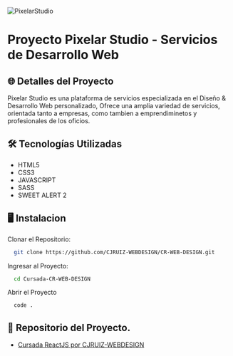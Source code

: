 ![PixelarStudio](https://raw.githubusercontent.com/CJRUIZ-WEBDESIGN/CR-WEB-DESIGN/e2da5addd4a485e4719053787ffd0e9425af60fa/images/StudioPix.png)

# Proyecto Pixelar Studio - Servicios de Desarrollo Web 

## 🌐 Detalles del Proyecto

Pixelar Studio es una plataforma de servicios especializada en el Diseño & Desarrollo Web personalizado, Ofrece una amplia variedad de servicios, orientada tanto a empresas, como tambien a emprendiminetos y profesionales de los oficios.

## 🛠 Tecnologías Utilizadas

- HTML5
- CSS3
- JAVASCRIPT
- SASS
- SWEET ALERT 2

## 🖥 Instalacion

Clonar el Repositorio: 

```bash
  git clone https://github.com/CJRUIZ-WEBDESIGN/CR-WEB-DESIGN.git
```

Ingresar al Proyecto:

```bash
  cd Cursada-CR-WEB-DESIGN
```

Abrir el Proyecto 
```bash
  code .
```

## 🔗 Repositorio del Proyecto.
- [Cursada ReactJS por CJRUIZ-WEBDESIGN](https://github.com/CJRUIZ-WEBDESIGN/CR-WEB-DESIGN.)
